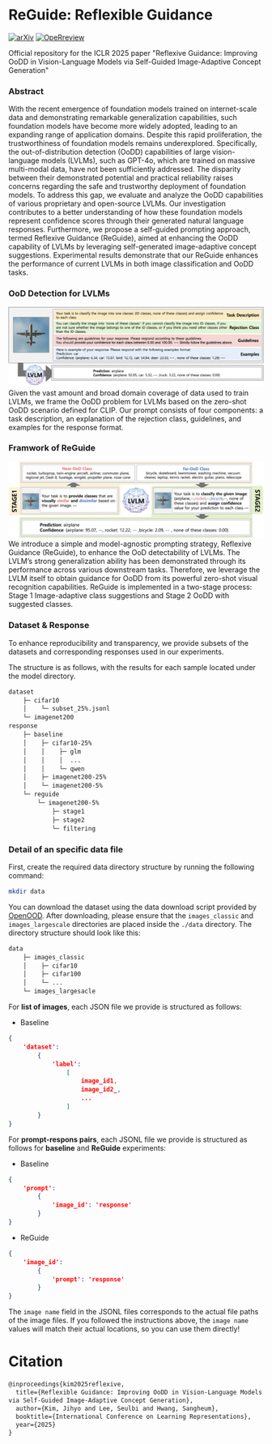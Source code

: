 

# ReGuide: Reflexible Guidance

[![arXiv](https://img.shields.io/badge/arXiv-2410.14975-FF9999.svg)](https://arxiv.org/abs/2410.14975) [![OpeRreview](https://img.shields.io/badge/OpenReview-ReGuide-6699FF.svg)](https://openreview.net/forum?id=R4h5PXzUuU&referrer=%5BAuthor%20Console%5D(%2Fgroup%3Fid%3DICLR.cc%2F2025%2FConference%2FAuthors%23your-submissions))

Official repository for the ICLR 2025 paper "Reflexive Guidance: Improving OoDD in Vision-Language Models via Self-Guided Image-Adaptive Concept Generation"


### Abstract
With the recent emergence of foundation models trained on internet-scale data and demonstrating remarkable generalization capabilities, such foundation models have become more widely adopted, leading to an expanding range of application domains. Despite this rapid proliferation, the trustworthiness of foundation models remains underexplored. Specifically, the out-of-distribution detection (OoDD) capabilities of large vision-language models (LVLMs), such as GPT-4o, which are trained on massive multi-modal data, have not been sufficiently addressed. The disparity between their demonstrated potential and practical reliability raises concerns regarding the safe and trustworthy deployment of foundation models. To address this gap, we evaluate and analyze the OoDD capabilities of various proprietary and open-source LVLMs. Our investigation contributes to a better understanding of how these foundation models represent confidence scores through their generated natural language responses. Furthermore, we propose a self-guided prompting approach, termed Reflexive Guidance (ReGuide), aimed at enhancing the OoDD capability of LVLMs by leveraging self-generated image-adaptive concept suggestions. Experimental results demonstrate that our ReGuide enhances the performance of current LVLMs in both image classification and OoDD tasks.

### OoD Detection for LVLMs
<img src="./assets/overview.png">
Given the vast amount and broad domain coverage of data used to train LVLMs, we frame the OoDD problem for LVLMs based on the zero-shot OoDD scenario defined for CLIP. Our prompt consists of four components: a task description, an explanation of the rejection class, guidelines, and examples for the response format.

### Framwork of ReGuide
<img src="./assets/reguide-framework.png">
We introduce a simple and model-agnostic prompting strategy, Reflexive Guidance (ReGuide), to enhance the OoD detectability of LVLMs. The LVLM’s strong generalization ability has been demonstrated through its performance across various downstream tasks. Therefore, we leverage the LVLM itself to obtain guidance for OoDD from its powerful zero-shot visual recognition capabilities. ReGuide is implemented in a two-stage process: Stage 1 Image-adaptive class suggestions and Stage 2 OoDD with suggested classes.

### Dataset & Response
To enhance reproducibility and transparency, we provide subsets of the datasets and corresponding responses used in our experiments. 

The structure is as follows, with the results for each sample located under the model directory.

```sh
dataset
    ├─ cifar10
    │    └─ subset_25%.jsonl         
    └─ imagenet200
response
    ├─ baseline
    │    ├─ cifar10-25%
    │    │    ├─ glm
    │    │    │  ...
    │    │    └─ qwen
    │    ├─ imagenet200-25%
    │    └─ imagenet200-5%
    └─ reguide
        └─ imagenet200-5%
            ├─ stage1
            ├─ stage2
            └─ filtering
```

### Detail of an specific data file
First, create the required data directory structure by running the following command:

```sh
mkdir data
```

You can download the dataset using the data download script provided by [OpenOOD](https://github.com/Jingkang50/OpenOOD). After downloading, please ensure that the `images_classic` and `images_largescale` directories are placed inside the `./data` directory. The directory structure should look like this:

```sh
data
    ├─ images_classic
    │    ├─ cifar10
    │    ├─ cifar100
    │    └─ ...
    └─ images_largesacle
```

For **list of images**, each JSON file we provide is structured as follows:
- Baseline
```json
{
	'dataset': 
		{
			'label': 
				[
					image_id1, 
					image_id2_, 
					...
				]
		}
}
```

For **prompt-respons pairs**, each JSONL file we provide is structured as follows for **baseline** and **ReGuide** experiments:

- Baseline
```json
{
	'prompt': 
		{
			'image_id': 'response'
		}
}
```

- ReGuide
```json
{
	'image_id': 
		{
			'prompt': 'response'
		}
}
```

The `image name` field in the JSONL files corresponds to the actual file paths of the image files. If you followed the instructions above, the `image name` values will match their actual locations, so you can use them directly!

# Citation
```
@inproceedings{kim2025reflexive,
  title={Reflexible Guidance: Improving OoDD in Vision-Language Models via Self-Guided Image-Adaptive Concept Generation},
  author={Kim, Jihyo and Lee, Seulbi and Hwang, Sangheum},
  booktitle={International Conference on Learning Representations},
  year={2025}
}
```




